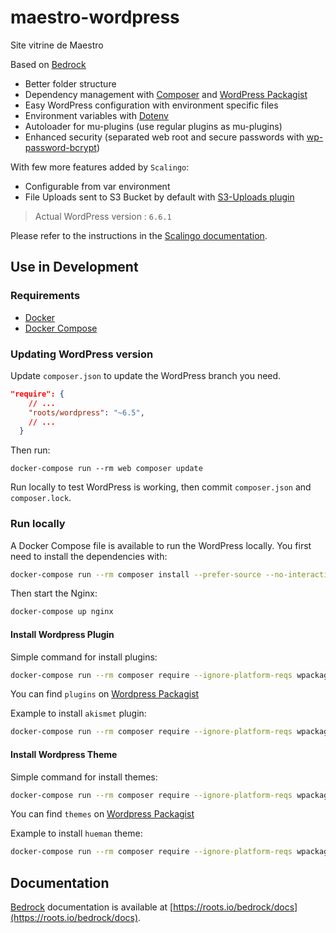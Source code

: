 # maestro-wordpress
Site vitrine de Maestro

Based on [Bedrock](https://roots.io/bedrock/)

* Better folder structure
* Dependency management with [Composer](http://getcomposer.org) and [WordPress Packagist](https://wpackagist.org/)
* Easy WordPress configuration with environment specific files
* Environment variables with [Dotenv](https://github.com/vlucas/phpdotenv)
* Autoloader for mu-plugins (use regular plugins as mu-plugins)
* Enhanced security (separated web root and secure passwords with [wp-password-bcrypt](https://github.com/roots/wp-password-bcrypt))

With few more features added by `Scalingo`:

* Configurable from var environment
* File Uploads sent to S3 Bucket by default with [S3-Uploads plugin](https://github.com/humanmade/S3-Uploads)

> Actual WordPress version : `6.6.1`

Please refer to the instructions in the [Scalingo documentation](https://doc.scalingo.com/platform/getting-started/getting-started-with-wordpress).

## Use in Development

### Requirements

* [Docker](https://docs.docker.com/install/)
* [Docker Compose](https://docs.docker.com/compose/install/)

### Updating WordPress version

Update `composer.json` to update the WordPress branch you need.

```json
"require": {
    // ...
    "roots/wordpress": "~6.5",
    // ...
  }
```

Then run:

```shell
docker-compose run --rm web composer update
```

Run locally to test WordPress is working, then commit `composer.json` and `composer.lock`.

### Run locally

A Docker Compose file is available to run the WordPress locally. You first need
to install the dependencies with:

```bash
docker-compose run --rm composer install --prefer-source --no-interaction --ignore-platform-reqs
```

Then start the Nginx:

```bash
docker-compose up nginx
```

#### Install Wordpress Plugin

Simple command for install plugins:
```bash
docker-compose run --rm composer require --ignore-platform-reqs wpackagist-plugin/{PLUGIN_NAME}
```

You can find `plugins` on [Wordpress Packagist](https://wpackagist.org/search?q=&type=plugin&search=)

Example to install `akismet` plugin:
```bash
docker-compose run --rm composer require --ignore-platform-reqs wpackagist-plugin/akismet
```

#### Install Wordpress Theme

Simple command for install themes:
```bash
docker-compose run --rm composer require --ignore-platform-reqs wpackagist-theme/{THEME_NAME}
```

You can find `themes` on [Wordpress Packagist](https://wpackagist.org/search?q=&type=theme&search=)

Example to install `hueman` theme:
```bash
docker-compose run --rm composer require --ignore-platform-reqs wpackagist-theme/hueman
```

## Documentation

[Bedrock](https://roots.io/bedrock/) documentation is available at [https://roots.io/bedrock/docs](https://roots.io/bedrock/docs).
